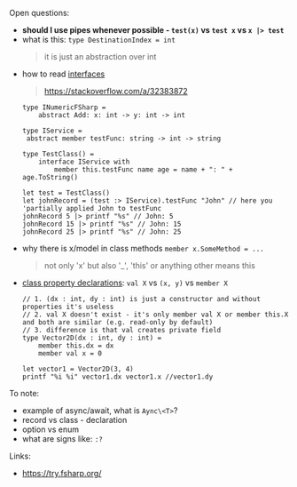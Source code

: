 Open questions:

- **should I use pipes whenever possible - `test(x)` vs `test x` vs `x |> test`**
- what is this: `type DestinationIndex = int`
  > it is just an abstraction over int
- how to read [interfaces](https://docs.microsoft.com/en-us/dotnet/fsharp/language-reference/interfaces)
  > https://stackoverflow.com/a/32383872
  ```
  type INumericFSharp =
      abstract Add: x: int -> y: int -> int
  ```
  ```f#
  type IService = 
   abstract member testFunc: string -> int -> string

  type TestClass() =
      interface IService with
          member this.testFunc name age = name + ": " + age.ToString() 
  
  let test = TestClass()
  let johnRecord = (test :> IService).testFunc "John" // here you 'partially applied John to testFunc
  johnRecord 5 |> printf "%s" // John: 5
  johnRecord 15 |> printf "%s" // John: 15
  johnRecord 25 |> printf "%s" // John: 25
  ```
- why there is x/model in class methods `member x.SomeMethod = ...`
  > not only 'x' but also '\_', 'this' or anything other means this
- [class property declarations](https://stackoverflow.com/questions/24840948/when-should-i-use-let-member-val-and-member-this): `val X` vs `(x, y)` vs `member X`
  ```
  // 1. (dx : int, dy : int) is just a constructor and without properties it's useless
  // 2. val X doesn't exist - it's only member val X or member this.X and both are similar (e.g. read-only by default)
  // 3. difference is that val creates private field
  type Vector2D(dx : int, dy : int) =
      member this.dx = dx
      member val x = 0
  
  let vector1 = Vector2D(3, 4)
  printf "%i %i" vector1.dx vector1.x //vector1.dy
  ```
To note:

- example of async/await, what is `Aync\<T>`?
- record vs class - declaration
- option vs enum
- what are signs like: `:?`

Links:

- https://try.fsharp.org/
